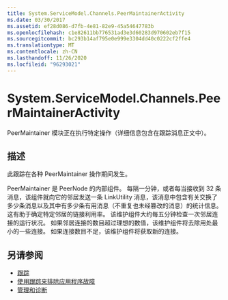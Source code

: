 ```yaml
---
title: System.ServiceModel.Channels.PeerMaintainerActivity
ms.date: 03/30/2017
ms.assetid: ef28d086-d7fb-4e81-82e9-45a54647783b
ms.openlocfilehash: c1e82611bb776531ad3e3d60283d970602eb7f15
ms.sourcegitcommit: bc293b14af795e0e999e3304dd40c0222cf2ffe4
ms.translationtype: MT
ms.contentlocale: zh-CN
ms.lasthandoff: 11/26/2020
ms.locfileid: "96293021"
---
```

# <a name="systemservicemodelchannelspeermaintaineractivity"></a>System.ServiceModel.Channels.PeerMaintainerActivity

PeerMaintainer 模块正在执行特定操作（详细信息包含在跟踪消息正文中）。  
  
## <a name="description"></a>描述  

 此跟踪在各种 PeerMaintainer 操作期间发生。  
  
 PeerMaintainer 是 PeerNode 的内部组件。 每隔一分钟，或者每当接收到 32 条消息，该组件就向它的邻居发送一条 LinkUtility 消息，该消息中包含有关交换了多少条消息以及其中有多少条有用消息（不重复也未经篡改的消息）的统计信息。 这有助于确定特定邻居的链接利用率。 该维护组件大约每五分钟检查一次邻居连接的运行状况。 如果邻居连接的数目超过理想的数值，该维护组件将去除用处最小的一些连接。 如果连接数目不足，该维护组件将获取新的连接。  
  
## <a name="see-also"></a>另请参阅

- [跟踪](index.md)
- [使用跟踪来排除应用程序故障](using-tracing-to-troubleshoot-your-application.md)
- [管理和诊断](../index.md)
